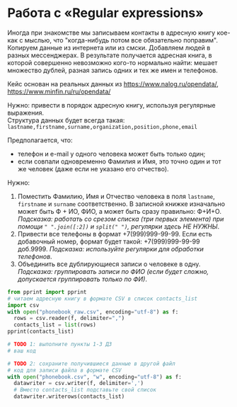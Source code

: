 # Работа с «Regular expressions»

Иногда при знакомстве мы записываем контакты в адресную книгу кое-как с мыслью, что "когда-нибудь потом все обязательно поправим". Копируем данные из интернета или из смски. Добавляем людей в разных мессенджерах. В результате получается адресная книга, в которой совершенно невозможно кого-то нормально найти: мешает множество дублей, разная запись одних и тех же имен и телефонов.

Кейс основан на реальных данных из https://www.nalog.ru/opendata/, https://www.minfin.ru/ru/opendata/

Нужно: привести в порядок адресную книгу, используя регулярные выражения.  
Структура данных будет всегда такая:   
`lastname,firstname,surname,organization,position,phone,email`  

Предполагается, что:
* телефон и e-mail у одного человека может быть только один;
* если совпали одновременно Фамилия и Имя, это точно один и тот же человек (даже если не указано его отчество).

Нужно:
1. Поместить Фамилию, Имя и Отчество человека в поля `lastname`, `firstname` и `surname` соответственно. В записной книжке изначально может быть Ф + ИО, ФИО, а может быть сразу правильно: Ф+И+О. _Подсказка: работать со срезом списка (три первых элемента) при помощи `" ".join([:2])` и `split(" ")`, регулярки здесь НЕ НУЖНЫ_.  
2. Привести все телефоны в формат +7(999)999-99-99. Если есть добавочный номер, формат будет такой: +7(999)999-99-99 доб.9999. _Подсказка: используйте регулярки для обработки телефонов_.
3. Объединить все дублирующиеся записи о человеке в одну. _Подсказка: группировать записи по ФИО (если будет сложно, допускается группировать только по ФИ)_.

```python
from pprint import pprint
# читаем адресную книгу в формате CSV в список contacts_list
import csv
with open("phonebook_raw.csv", encoding="utf-8") as f:
  rows = csv.reader(f, delimiter=",")
  contacts_list = list(rows)
pprint(contacts_list)

# TODO 1: выполните пункты 1-3 ДЗ
# ваш код

# TODO 2: сохраните получившиеся данные в другой файл
# код для записи файла в формате CSV
with open("phonebook.csv", "w", encoding="utf-8") as f:
  datawriter = csv.writer(f, delimiter=',')
  # Вместо contacts_list подставьте свой список
  datawriter.writerows(contacts_list)
```